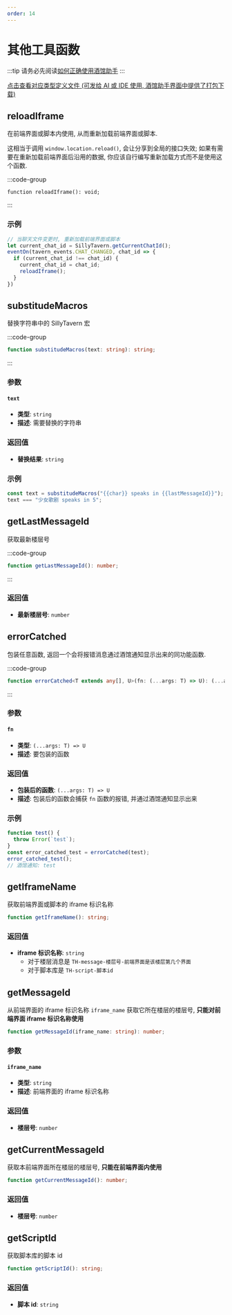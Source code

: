 ```yaml
---
order: 14
---
```


# 其他工具函数

:::tip
请务必先阅读[如何正确使用酒馆助手](/guide/基本用法/如何正确使用酒馆助手.md)
:::

[点击查看对应类型定义文件 (可发给 AI 或 IDE 使用, 酒馆助手界面中提供了打包下载)](https://github.com/N0VI028/JS-Slash-Runner/blob/main/%40types/iframe/util.d.ts)

<CustomTOC />

## reloadIframe

在前端界面或脚本内使用, 从而重新加载前端界面或脚本.

这相当于调用 `window.location.reload()`, 会让分享到全局的接口失效; 如果有需要在重新加载前端界面后沿用的数据, 你应该自行编写重新加载方式而不是使用这个函数.

:::code-group

```[reloadIframe]
function reloadIframe(): void;
```

:::

### 示例

```ts
// 当聊天文件变更时, 重新加载前端界面或脚本
let current_chat_id = SillyTavern.getCurrentChatId();
eventOn(tavern_events.CHAT_CHANGED, chat_id => {
  if (current_chat_id !== chat_id) {
    current_chat_id = chat_id;
    reloadIframe();
  }
})
```

## substitudeMacros

替换字符串中的 SillyTavern 宏

:::code-group

```ts [substitudeMacros]
function substitudeMacros(text: string): string;
```

:::

### 参数

#### `text`

- **类型**: `string`
- **描述**: 需要替换的字符串

### 返回值

- **替换结果**: `string`

### 示例

```ts
const text = substitudeMacros("{{char}} speaks in {{lastMessageId}}");
text === "少女歌剧 speaks in 5";
```

## getLastMessageId

获取最新楼层号

:::code-group

```ts [getLastMessageId]
function getLastMessageId(): number;
```

:::

### 返回值

- **最新楼层号**: `number`

## errorCatched

包装任意函数, 返回一个会将报错消息通过酒馆通知显示出来的同功能函数.

:::code-group

```ts [errorCatched]
function errorCatched<T extends any[], U>(fn: (...args: T) => U): (...args: T) => U;
```

:::

### 参数

#### `fn`

- **类型**: `(...args: T) => U`
- **描述**: 要包装的函数

### 返回值

- **包装后的函数**: `(...args: T) => U`
- **描述**: 包装后的函数会捕获 `fn` 函数的报错, 并通过酒馆通知显示出来

### 示例

```ts
function test() {
  throw Error(`test`);
}
const error_catched_test = errorCatched(test);
error_catched_test();
// 酒馆通知: test
```

## getIframeName <Badge type="warning" text="🚫TavernHelper" />

获取前端界面或脚本的 iframe 标识名称

```ts
function getIframeName(): string;
```

### 返回值

- **iframe 标识名称**: `string`
  - 对于楼层消息是 `TH-message-楼层号-前端界面是该楼层第几个界面`
  - 对于脚本库是 `TH-script-脚本id`

## getMessageId <Badge type="warning" text="🚫TavernHelper" />

从前端界面的 iframe 标识名称 `iframe_name` 获取它所在楼层的楼层号, **只能对前端界面 iframe 标识名称使用**

```ts
function getMessageId(iframe_name: string): number;
```

### 参数

#### `iframe_name`

- **类型**: `string`
- **描述**: 前端界面的 iframe 标识名称

### 返回值

- **楼层号**: `number`

## getCurrentMessageId <Badge type="warning" text="🚫TavernHelper" />

获取本前端界面所在楼层的楼层号, **只能在前端界面内使用**

```ts
function getCurrentMessageId(): number;
```

### 返回值

- **楼层号**: `number`

## getScriptId <Badge type="warning" text="🚫TavernHelper" />

获取脚本库的脚本 id

```ts
function getScriptId(): string;
```

### 返回值

- **脚本 id**: `string`
